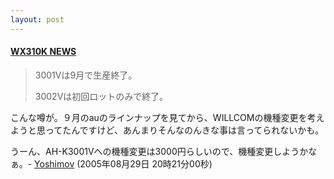 ```yaml
---
layout: post
---
```

<h4><a href="http://blog.wx310k.com/index.php?itemid=25006">WX310K NEWS</a></h4>
<blockquote><p>3001Vは9月で生産終了。</p>
<p>3002Vは初回ロットのみで終了。</p>
</blockquote>
<p>こんな噂が。９月のauのラインナップを見てから、WILLCOMの機種変更を考えようと思ってたんですけど、あんまりそんなのんきな事は言ってられないかも。</p>
<p>うーん、AH-K3001Vへの機種変更は3000円らしいので、機種変更しようかなぁ。- <a href="/?page=Yoshimov" class="wikipage">Yoshimov</a> (2005年08月29日 20時21分00秒)</p>
